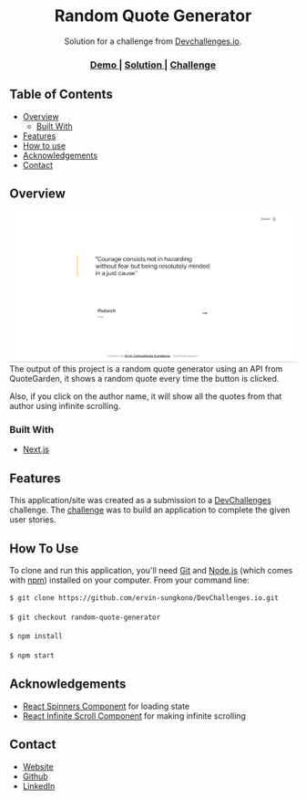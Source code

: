 <h1 align="center">Random Quote Generator</h1>

<div align="center">
   Solution for a challenge from  <a href="http://devchallenges.io" target="_blank">Devchallenges.io</a>.
</div>

<div align="center">
  <h3>
    <a href="https://random-quote-generator-ervin-sungkono.vercel.app/">
      Demo
    </a>
    <span> | </span>
    <a href="https://devchallenges.io/solutions/TPK7CtgLrVXxCMe0rJlZ">
      Solution
    </a>
    <span> | </span>
    <a href="https://devchallenges.io/challenges/8Y3J4ucAMQpSnYTwwWW8">
      Challenge
    </a>
  </h3>
</div>

<!-- TABLE OF CONTENTS -->

## Table of Contents

- [Overview](#overview)
  - [Built With](#built-with)
- [Features](#features)
- [How to use](#how-to-use)
- [Acknowledgements](#acknowledgements)
- [Contact](#contact)

<!-- OVERVIEW -->

## Overview

![screenshot](./public/preview_img.png)
The output of this project is a random quote generator using an API from QuoteGarden, it shows a random quote every time the button is clicked. 

Also, if you click on the author name, it will show all the quotes from that author using infinite scrolling.

### Built With

- [Next.js](https://nextjs.org/)

## Features

This application/site was created as a submission to a [DevChallenges](https://devchallenges.io/challenges) challenge. The [challenge](https://devchallenges.io/challenges/8Y3J4ucAMQpSnYTwwWW8) was to build an application to complete the given user stories.

## How To Use

To clone and run this application, you'll need [Git](https://git-scm.com) and [Node.js](https://nodejs.org/en/download/) (which comes with [npm](http://npmjs.com)) installed on your computer. From your command line:

```bash
$ git clone https://github.com/ervin-sungkono/DevChallenges.io.git

$ git checkout random-quote-generator

$ npm install

$ npm start
```

## Acknowledgements
- [React Spinners Component](https://www.npmjs.com/package/react-spinners) for loading state
- [React Infinite Scroll Component](https://www.npmjs.com/package/react-infinite-scroll-component) for making infinite scrolling

## Contact

- [Website](https://ervin-sungkono.vercel.app)
- [Github](https://github.com/ervin-sungkono)
- [LinkedIn](https://www.linkedin.com/in/ervin-cahyadinata-sungkono/)